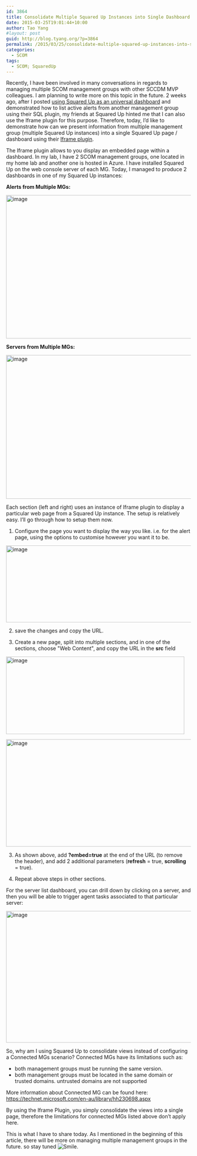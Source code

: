 ```yaml
---
id: 3864
title: Consolidate Multiple Squared Up Instances into Single Dashboard
date: 2015-03-25T19:01:44+10:00
author: Tao Yang
#layout: post
guid: http://blog.tyang.org/?p=3864
permalink: /2015/03/25/consolidate-multiple-squared-up-instances-into-single-dashboard/
categories:
  - SCOM
tags:
  - SCOM; SquaredUp
---
```

Recently, I have been involved in many conversations in regards to managing multiple SCOM management groups with other SCCDM MVP colleagues. I am planning to write more on this topic in the future. 2 weeks ago, after I posted <a href="http://blog.tyang.org/2015/03/13/using-squared-up-as-an-universal-dashboard-solution/">using Squared Up as an universal dashboard</a> and demonstrated how to list active alerts from another management group using their SQL plugin, my friends at Squared Up hinted me that I can also use the Iframe plugin for this purpose. Therefore, today, I’d like to demonstrate how can we present information from multiple management group (multiple Squared Up instances) into a single Squared Up page / dashboard using their <a href="http://support.squaredup.com/support/solutions/articles/197479-iframe-plugin-reference">Iframe plugin</a>.

The Iframe plugin allows to you display an embedded page within a dashboard. In my lab, I have 2 SCOM management groups, one located in my home lab and another one is hosted in Azure. I have installed Squared Up on the web console server of each MG. Today, I managed to produce 2 dashboards in one of my Squared Up instances:

<strong>Alerts from Multiple MGs:</strong>

<a href="http://blog.tyang.org/wp-content/uploads/2015/03/image29.png"><img style="background-image: none; padding-top: 0px; padding-left: 0px; display: inline; padding-right: 0px; border: 0px;" title="image" src="http://blog.tyang.org/wp-content/uploads/2015/03/image_thumb29.png" alt="image" width="690" height="390" border="0" /></a>

<strong>Servers from Multiple MGs:</strong>

<a href="http://blog.tyang.org/wp-content/uploads/2015/03/image30.png"><img style="background-image: none; padding-top: 0px; padding-left: 0px; display: inline; padding-right: 0px; border: 0px;" title="image" src="http://blog.tyang.org/wp-content/uploads/2015/03/image_thumb30.png" alt="image" width="691" height="391" border="0" /></a>

Each section (left and right) uses an instance of Iframe plugin to display a particular web page from a Squared Up instance. The setup is relatively easy. I’ll go through how to setup them now.

01. Configure the page you want to display the way you like. i.e. for the alert page, using the options to customise however you want it to be.

<a href="http://blog.tyang.org/wp-content/uploads/2015/03/image31.png"><img style="background-image: none; padding-top: 0px; padding-left: 0px; display: inline; padding-right: 0px; border: 0px;" title="image" src="http://blog.tyang.org/wp-content/uploads/2015/03/image_thumb31.png" alt="image" width="669" height="209" border="0" /></a>

02. save the changes and copy the URL.

03. Create a new page, split into multiple sections, and in one of the sections, choose "Web Content", and copy the URL in the <strong>src</strong> field

<a href="http://blog.tyang.org/wp-content/uploads/2015/03/image32.png"><img style="background-image: none; padding-top: 0px; padding-left: 0px; display: inline; padding-right: 0px; border: 0px;" title="image" src="http://blog.tyang.org/wp-content/uploads/2015/03/image_thumb32.png" alt="image" width="486" height="211" border="0" /></a>

<a href="http://blog.tyang.org/wp-content/uploads/2015/03/image33.png"><img style="background-image: none; padding-top: 0px; padding-left: 0px; display: inline; padding-right: 0px; border: 0px;" title="image" src="http://blog.tyang.org/wp-content/uploads/2015/03/image_thumb33.png" alt="image" width="616" height="292" border="0" /></a>

03. As shown above, add <strong>?embed=true</strong> at the end of the URL (to remove the header), and add 2 additional parameters (<strong>refresh</strong> = true, <strong>scrolling</strong> = true).

04. Repeat above steps in other sections.

For the server list dashboard, you can drill down by clicking on a server, and then you will be able to trigger agent tasks associated to that particular server:

<a href="http://blog.tyang.org/wp-content/uploads/2015/03/image34.png"><img style="background-image: none; padding-top: 0px; padding-left: 0px; display: inline; padding-right: 0px; border: 0px;" title="image" src="http://blog.tyang.org/wp-content/uploads/2015/03/image_thumb34.png" alt="image" width="634" height="358" border="0" /></a>

So, why am I using Squared Up to consolidate views instead of configuring a Connected MGs scenario? Connected MGs have its limitations such as:
<ul>
	<li>both management groups must be running the same version.</li>
	<li>both management groups must be located in the same domain or trusted domains. untrusted domains are not supported</li>
</ul>
More information about Connected MG can be found here: <a title="https://technet.microsoft.com/en-au/library/hh230698.aspx" href="https://technet.microsoft.com/en-au/library/hh230698.aspx">https://technet.microsoft.com/en-au/library/hh230698.aspx</a>

By using the Iframe Plugin, you simply consolidate the views into a single page, therefore the limitations for connected MGs listed above don’t apply here.

This is what I have to share today. As I mentioned in the beginning of this article, there will be more on managing multiple management groups in the future. so stay tuned <img class="wlEmoticon wlEmoticon-smile" style="border-style: none;" src="http://blog.tyang.org/wp-content/uploads/2015/03/wlEmoticon-smile1.png" alt="Smile" />.